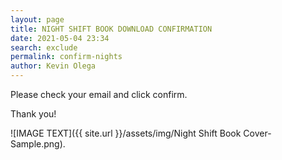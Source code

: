 ```yaml
--- 
layout: page
title: NIGHT SHIFT BOOK DOWNLOAD CONFIRMATION
date: 2021-05-04 23:34
search: exclude
permalink: confirm-nights
author: Kevin Olega 
--- 
```

Please check your email and click confirm.

Thank you!

![IMAGE TEXT]({{ site.url }}/assets/img/Night Shift Book Cover-Sample.png).




